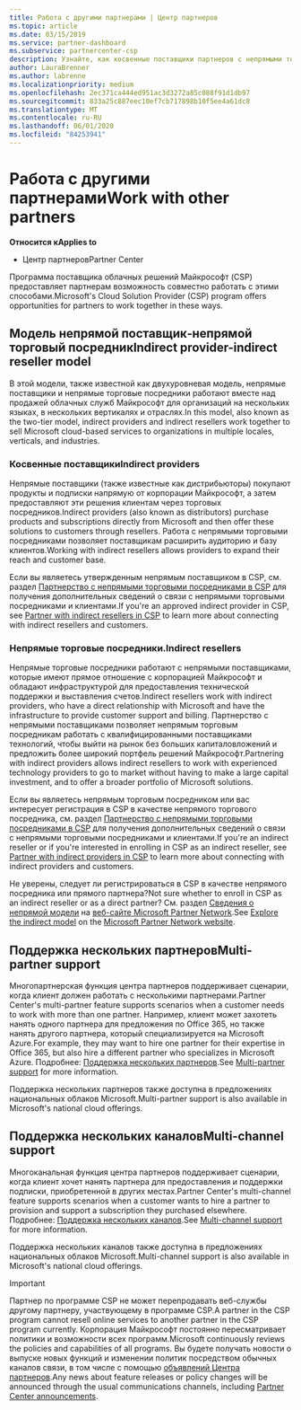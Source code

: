 ```yaml
---
title: Работа с другими партнерами | Центр партнеров
ms.topic: article
ms.date: 03/15/2019
ms.service: partner-dashboard
ms.subservice: partnercenter-csp
description: Узнайте, как косвенные поставщики партнеров с непрямыми торговыми посредниками в программе поставщика облачных решений (CSP) и определяют, какая роль подходит вам.
author: LauraBrenner
ms.author: labrenne
ms.localizationpriority: medium
ms.openlocfilehash: 2ec371ca444ed951ac3d3272a85c088f91d1db97
ms.sourcegitcommit: 833a25c887eec10ef7cb717898b10f5ee4a61dc8
ms.translationtype: MT
ms.contentlocale: ru-RU
ms.lasthandoff: 06/01/2020
ms.locfileid: "84253941"
---
```

# <a name="work-with-other-partners"></a><span data-ttu-id="92ad7-103">Работа с другими партнерами</span><span class="sxs-lookup"><span data-stu-id="92ad7-103">Work with other partners</span></span>

<span data-ttu-id="92ad7-104">**Относится к**</span><span class="sxs-lookup"><span data-stu-id="92ad7-104">**Applies to**</span></span>

-  <span data-ttu-id="92ad7-105">Центр партнеров</span><span class="sxs-lookup"><span data-stu-id="92ad7-105">Partner Center</span></span>

<span data-ttu-id="92ad7-106">Программа поставщика облачных решений Майкрософт (CSP) предоставляет партнерам возможность совместно работать с этими способами.</span><span class="sxs-lookup"><span data-stu-id="92ad7-106">Microsoft's Cloud Solution Provider (CSP) program offers opportunities for partners to work together in these ways.</span></span>

## <a name="indirect-provider-indirect-reseller-model"></a><span data-ttu-id="92ad7-107">Модель непрямой поставщик‑непрямой торговый посредник</span><span class="sxs-lookup"><span data-stu-id="92ad7-107">Indirect provider-indirect reseller model</span></span>

<span data-ttu-id="92ad7-108">В этой модели, также известной как двухуровневая модель, непрямые поставщики и непрямые торговые посредники работают вместе над продажей облачных служб Майкрософт для организаций на нескольких языках, в нескольких вертикалях и отраслях.</span><span class="sxs-lookup"><span data-stu-id="92ad7-108">In this model, also known as the two-tier model, indirect providers and indirect resellers work together to sell Microsoft cloud-based services to organizations in multiple locales, verticals, and industries.</span></span> 

### <a name="indirect-providers"></a><span data-ttu-id="92ad7-109">Косвенные поставщики</span><span class="sxs-lookup"><span data-stu-id="92ad7-109">Indirect providers</span></span>

<span data-ttu-id="92ad7-110">Непрямые поставщики (также известные как дистрибьюторы) покупают продукты и подписки напрямую от корпорации Майкрософт, а затем предоставляют эти решения клиентам через торговых посредников.</span><span class="sxs-lookup"><span data-stu-id="92ad7-110">Indirect providers (also known as distributors) purchase products and subscriptions directly from Microsoft and then offer these solutions to customers through resellers.</span></span> <span data-ttu-id="92ad7-111">Работа с непрямыми торговыми посредниками позволяет поставщикам расширить аудиторию и базу клиентов.</span><span class="sxs-lookup"><span data-stu-id="92ad7-111">Working with indirect resellers allows providers to expand their reach and customer base.</span></span> 

<span data-ttu-id="92ad7-112">Если вы являетесь утвержденным непрямым поставщиком в CSP, см. раздел [Партнерство с непрямыми торговыми посредниками в CSP](indirect-provider-tasks-in-partner-center.md) для получения дополнительных сведений о связи с непрямыми торговыми посредниками и клиентами.</span><span class="sxs-lookup"><span data-stu-id="92ad7-112">If you're an approved indirect provider in CSP, see [Partner with indirect resellers in CSP](indirect-provider-tasks-in-partner-center.md) to learn more about connecting with indirect resellers and customers.</span></span> 

### <a name="indirect-resellers"></a><span data-ttu-id="92ad7-113">Непрямые торговые посредники.</span><span class="sxs-lookup"><span data-stu-id="92ad7-113">Indirect resellers</span></span> 

<span data-ttu-id="92ad7-114">Непрямые торговые посредники работают с непрямыми поставщиками, которые имеют прямое отношение с корпорацией Майкрософт и обладают инфраструктурой для предоставления технической поддержки и выставления счетов.</span><span class="sxs-lookup"><span data-stu-id="92ad7-114">Indirect resellers work with indirect providers, who have a direct relationship with Microsoft and have the infrastructure to provide customer support and billing.</span></span> <span data-ttu-id="92ad7-115">Партнерство с непрямыми поставщиками позволяет непрямым торговым посредникам работать с квалифицированными поставщиками технологий, чтобы выйти на рынок без больших капиталовложений и предложить более широкий портфель решений Майкрософт.</span><span class="sxs-lookup"><span data-stu-id="92ad7-115">Partnering with indirect providers allows indirect resellers to work with experienced technology providers to go to market without having to make a large capital investment, and to offer a broader portfolio of Microsoft solutions.</span></span> 

<span data-ttu-id="92ad7-116">Если вы являетесь непрямым торговым посредником или вас интересует регистрация в CSP в качестве непрямого торгового посредника, см. раздел [Партнерство с непрямыми торговыми посредниками в CSP](indirect-reseller-tasks-in-partner-center.md) для получения дополнительных сведений о связи с непрямыми торговыми посредниками и клиентами.</span><span class="sxs-lookup"><span data-stu-id="92ad7-116">If you're an indirect reseller or if you're interested in enrolling in CSP as an indirect reseller, see [Partner with indirect providers in CSP](indirect-reseller-tasks-in-partner-center.md) to learn more about connecting with indirect providers and customers.</span></span>

<span data-ttu-id="92ad7-117">Не уверены, следует ли регистрироваться в CSP в качестве непрямого посредника или прямого партнера?</span><span class="sxs-lookup"><span data-stu-id="92ad7-117">Not sure whether to enroll in CSP as an indirect reseller or as a direct partner?</span></span> <span data-ttu-id="92ad7-118">См. раздел [Сведения о непрямой модели](https://partner.microsoft.com/cloud-solution-provider/indirect) на [веб-сайте Microsoft Partner Network](https://partner.microsoft.com).</span><span class="sxs-lookup"><span data-stu-id="92ad7-118">See [Explore the indirect model](https://partner.microsoft.com/cloud-solution-provider/indirect) on the [Microsoft Partner Network website](https://partner.microsoft.com).</span></span>   

## <a name="multi-partner-support"></a><span data-ttu-id="92ad7-119">Поддержка нескольких партнеров</span><span class="sxs-lookup"><span data-stu-id="92ad7-119">Multi-partner support</span></span>

<span data-ttu-id="92ad7-120">Многопартнерская функция центра партнеров поддерживает сценарии, когда клиент должен работать с несколькими партнерами.</span><span class="sxs-lookup"><span data-stu-id="92ad7-120">Partner Center's multi-partner feature supports scenarios when a customer needs to work with more than one partner.</span></span> <span data-ttu-id="92ad7-121">Например, клиент может захотеть нанять одного партнера для предложения по Office 365, но также нанять другого партнера, который специализируется на Microsoft Azure.</span><span class="sxs-lookup"><span data-stu-id="92ad7-121">For example, they may want to hire one partner for their expertise in Office 365, but also hire a different partner who specializes in Microsoft Azure.</span></span> <span data-ttu-id="92ad7-122">Подробнее: [Поддержка нескольких партнеров](multipartner.md).</span><span class="sxs-lookup"><span data-stu-id="92ad7-122">See [Multi-partner support](multipartner.md) for more information.</span></span>

<span data-ttu-id="92ad7-123">Поддержка нескольких партнеров также доступна в предложениях национальных облаков Microsoft.</span><span class="sxs-lookup"><span data-stu-id="92ad7-123">Multi-partner support is also available in Microsoft's national cloud offerings.</span></span> 

## <a name="multi-channel-support"></a><span data-ttu-id="92ad7-124">Поддержка нескольких каналов</span><span class="sxs-lookup"><span data-stu-id="92ad7-124">Multi-channel support</span></span>

<span data-ttu-id="92ad7-125">Многоканальная функция центра партнеров поддерживает сценарии, когда клиент хочет нанять партнера для предоставления и поддержки подписки, приобретенной в других местах.</span><span class="sxs-lookup"><span data-stu-id="92ad7-125">Partner Center's multi-channel feature supports scenarios when a customer wants to hire a partner to provision and support a subscription they purchased elsewhere.</span></span> <span data-ttu-id="92ad7-126">Подробнее: [Поддержка нескольких каналов](multichannel.md).</span><span class="sxs-lookup"><span data-stu-id="92ad7-126">See [Multi-channel support](multichannel.md) for more information.</span></span>

<span data-ttu-id="92ad7-127">Поддержка нескольких каналов также доступна в предложениях национальных облаков Microsoft.</span><span class="sxs-lookup"><span data-stu-id="92ad7-127">Multi-channel support is also available in Microsoft's national cloud offerings.</span></span>

> [!IMPORTANT]  
> <span data-ttu-id="92ad7-128">Партнер по программе CSP не может перепродавать веб-службы другому партнеру, участвующему в программе CSP.</span><span class="sxs-lookup"><span data-stu-id="92ad7-128">A partner in the CSP program cannot resell online services to another partner in the CSP program currently.</span></span> <span data-ttu-id="92ad7-129">Корпорация Майкрософт постоянно пересматривает политики и возможности всех программ.</span><span class="sxs-lookup"><span data-stu-id="92ad7-129">Microsoft continuously reviews the policies and capabilities of all programs.</span></span> <span data-ttu-id="92ad7-130">Вы будете получать новости о выпуске новых функций и изменении политик посредством обычных каналов связи, в том числе с помощью [объявлений Центра партнеров](announcements/index.md).</span><span class="sxs-lookup"><span data-stu-id="92ad7-130">Any news about feature releases or policy changes will be announced through the usual communications channels, including [Partner Center announcements](announcements/index.md).</span></span>
